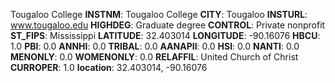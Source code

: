 
Tougaloo College
**INSTNM**: Tougaloo College 
**CITY**: Tougaloo 
**INSTURL**: www.tougaloo.edu 
**HIGHDEG**: Graduate degree 
**CONTROL**: Private nonprofit 
**ST_FIPS**: Mississippi 
**LATITUDE**: 32.403014 
**LONGITUDE**: -90.16076 
**HBCU**: 1.0 
**PBI**: 0.0 
**ANNHI**: 0.0 
**TRIBAL**: 0.0 
**AANAPII**: 0.0 
**HSI**: 0.0 
**NANTI**: 0.0 
**MENONLY**: 0.0 
**WOMENONLY**: 0.0 
**RELAFFIL**: United Church of Christ 
**CURROPER**: 1.0 
**location**: 32.403014, -90.16076 